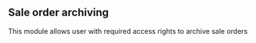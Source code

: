 Sale order archiving
-----------------------------
This module allows user with required access rights to archive sale orders 
